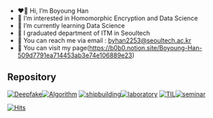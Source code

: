 - ❤️‍🔥 Hi, I’m Boyoung Han
- 🧡 I’m interested in Homomorphic Encryption and Data Science
- 💛 I’m currently learning Data Science
- 💚 I graduated department of ITM in Seoultech
- 💙 You can reach me via email : byhan2253@seoultech.ac.kr
- 💜 You can visit my page(https://b0b0.notion.site/Boyoung-Han-509d7791ea714453ab3e74e106889e23)

## Repository</br>
[![Deepfake](https://github-readme-stats.vercel.app/api/pin/?username=bobo-0&repo=deepfake_detection&theme=material-palenight&show_owner=True)](https://github.com/bobo-0/deepfake_detection)[![Algorithm](https://github-readme-stats.vercel.app/api/pin/?username=bobo-0&repo=algorithm&theme=material-palenight&show_owner=True)](https://github.com/bobo-0/algorithm)
[![shipbuilding](https://github-readme-stats.vercel.app/api/pin/?username=bobo-0&repo=project_shipbuilding&theme=material-palenight&show_owner=True)](https://github.com/bobo-0/project_shipbuilding)[![laboratory](https://github-readme-stats.vercel.app/api/pin/?username=bobo-0&repo=laboratory&theme=material-palenight&show_owner=True)](https://github.com/bobo-0/laboratory)
[![TIL](https://github-readme-stats.vercel.app/api/pin/?username=bobo-0&repo=TIL&theme=material-palenight&show_owner=True)](https://github.com/bobo-0/TIL)[![seminar](https://github-readme-stats.vercel.app/api/pin/?username=bobo-0&repo=seminar&theme=material-palenight&show_owner=True)](https://github.com/bobo-0/seminar)




[![Hits](https://hits.seeyoufarm.com/api/count/incr/badge.svg?url=https%3A%2F%2Fgithub.com%2Ftwinklesu&count_bg=%23FF6B74&title_bg=%23000000&icon=&icon_color=%23E7E7E7&title=hits&edge_flat=false)](https://hits.seeyoufarm.com)
